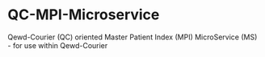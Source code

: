 # QC-MPI-Microservice
Qewd-Courier (QC) oriented Master Patient Index (MPI) MicroService (MS) - for use within Qewd-Courier
